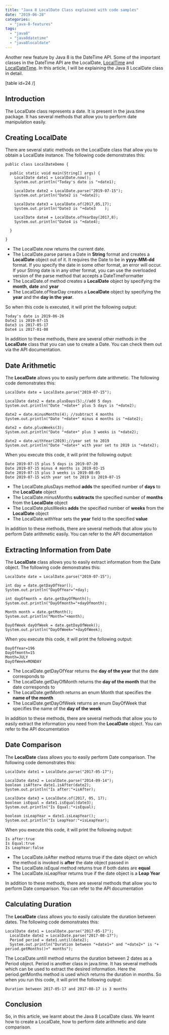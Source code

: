 ```yaml
---
title: "Java 8 LocalDate Class explained with code samples"
date: "2019-06-28"
categories: 
  - "java-8-features"
tags: 
  - "java8"
  - "java8datetime"
  - "java8localdate"
---
```


Another new feature by Java 8 is the DateTime API. Some of the important classes in the DateTime API are the LocalDate, [LocalTime](https://learnjava.co.in/java-8-localtime-class-explained/) and [LocalDateTime](https://learnjava.co.in/java-8-localdatetime-class/). In this article, I will be explaining the Java 8 LocalDate class in detail.

\[table id=24 /\]

## Introduction

The LocalDate class represents a date. It is present in the java.time package. It has several methods that allow you to perform date manipulation easily.

## Creating LocalDate

There are several static methods on the LocalDate class that allow you to obtain a LocalDate instance. The following code demonstrates this:

```
public class LocalDateDemo {

  public static void main(String[] args) {
    LocalDate date1 = LocalDate.now();
    System.out.println("Today's date is "+date1);
    
    LocalDate date2 = LocalDate.parse("2019-07-15");
    System.out.println("Date2 is "+date2);
    
    LocalDate date3 = LocalDate.of(2017,05,17);
    System.out.println("Date3 is "+date3	);
    
    LocalDate date4 = LocalDate.ofYearDay(2017,8);
    System.out.println("Date4 is "+date4);

  }

}
```

- The LocalDate.now returns the current date.
- The LocalDate.parse parses a Date in **String** format and creates a **LocalDate** object out of it. It requires the Date to be in **yyyy-MM-dd** format. If you specify the date in some other format, an error will occur. If your String date is in any other format, you can use the overloaded version of the parse method that accepts a DateTimeFormatter
- The LocalDate.of method creates a **LocalDate** object by specifying the **month**, **date** and **year**
- The LocalDate.ofYearDay creates a **LocalDate** object by specifying the **year** and the **day in the year**.

So when this code is executed, it will print the following output:

```
Today's date is 2019-06-26
Date2 is 2019-07-15
Date3 is 2017-05-17
Date4 is 2017-01-08
```

In addition to these methods, there are several other methods in the **LocalDate** class that you can use to create a Date. You can check them out via the API documentation.

## Date Arithmetic

The **LocalDate** allows you to easily perform date arithmetic. The following code demonstrates this:

```
LocalDate date = LocalDate.parse("2019-07-15");
  
LocalDate date2 = date.plusDays(5);//add 5 days
System.out.println("Date "+date+" plus 5 days is "+date2);

date2 = date.minusMonths(4); //subtract 4 months
System.out.println("Date "+date+" minus 4 months is "+date2);

date2 = date.plusWeeks(3);
System.out.println("Date "+date+" plus 3 weeks is "+date2);

date2 = date.withYear(2019);//year set to 2019
System.out.println("Date "+date+" with year set to 2019 is "+date2);
```

When you execute this code, it will print the following output:

```
Date 2019-07-15 plus 5 days is 2019-07-20
Date 2019-07-15 minus 4 months is 2019-03-15
Date 2019-07-15 plus 3 weeks is 2019-08-05
Date 2019-07-15 with year set to 2019 is 2019-07-15
```

- The LocalDate.plusDays method **adds** the specified number of **days** to the **LocalDate** object
- The LocalDate.minusMonths **subtracts** the specified number of **months** from the **LocalDate** object
- The LocalDate.plusWeeks **adds** the specified number of **weeks** from the **LocalDate** object
- The LocalDate.withYear sets the **year** field to the specified **value**

In addition to these methods, there are several methods that allow you to perform Date arithmetic easily. You can refer to the API documentation

## Extracting Information from Date

The **LocalDate** class allows you to easily extract information from the Date object. The following code demonstrates this:

```
LocalDate date = LocalDate.parse("2019-07-15");

int day = date.getDayOfYear();
System.out.println("DayOfYear="+day);

int dayOfmonth = date.getDayOfMonth();
System.out.println("DayOfmonth="+dayOfmonth);

Month month = date.getMonth();
System.out.println("Month="+month);

DayOfWeek dayOfWeek = date.getDayOfWeek();
System.out.println("DayOfWeek="+dayOfWeek);
```

When you execute this code, it will print the following output:

```
DayOfYear=196
DayOfmonth=15
Month=JULY
DayOfWeek=MONDAY
```

- The LocalDate.getDayOfYear returns the **day of the year** that the date corresponds to
- The LocalDate.getDayOfMonth returns the **day of the month** that the date corresponds to
- The LocalDate.getMonth returns an enum Month that specifies the **name of the month** 
- The LocalDate.getDayOfWeek returns an enum DayOfWeek that specifies the name of the **day of the week**

In addition to these methods, there are several methods that allow you to easily extract the information you need from the **LocalDate** object. You can refer to the API documentation

## Date Comparison

The **LocalDate** class allows you to easily perform Date comparison. The following code demonstrates this:

```
LocalDate date1 = LocalDate.parse("2017-05-17");

LocalDate date2 = LocalDate.parse("2014-09-14");
boolean isAfter= date1.isAfter(date2);
System.out.println("Is after:"+isAfter);

LocalDate date3 = LocalDate.of(2017, 05, 17);
boolean isEqual = date1.isEqual(date3);
System.out.println("Is Equal:"+isEqual);

boolean isLeapYear = date1.isLeapYear();
System.out.println("Is LeapYear:"+isLeapYear);
```

When you execute this code, it will print the following output:

```
Is after:true
Is Equal:true
Is LeapYear:false
```

- The LocalDate.isAfter method returns true if the date object on which the method is invoked is **after** the date object passed in
- The LocalDate.isEqual method returns true if both dates are **equal**
- The LocalDate.isLeapYear returns true if the date object is a **Leap Year**

In addition to these methods, there are several methods that allow you to perform Date comparison. You can refer to the API documentation

## Calculating Duration

The **LocalDate** class allows you to easily calculate the duration between dates. The following code demonstrates this:

```
LocalDate date1 = LocalDate.parse("2017-05-17");
  LocalDate date2 = LocalDate.parse("2017-08-17");
  Period period = date1.until(date2);
  System.out.println("Duration between "+date1+" and "+date2+" is "+  period.getMonths()+" months");
```

The LocalDate.untill method returns the duration between 2 dates as a Period object. Period is another class in java.time. It has several methods which can be used to extract the desired information. Here the period.getMonths method is used which returns the duration in months. So when you run this code, it will print the following output:

```
Duration between 2017-05-17 and 2017-08-17 is 3 months
```

## Conclusion

So, in this article, we learnt about the Java 8 LocalDate class. We learnt how to create a LocalDate, how to perform date arithmetic and date comparison.
